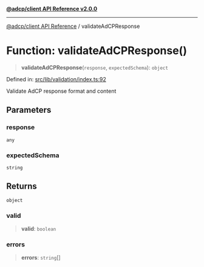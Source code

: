 [**@adcp/client API Reference v2.0.0**](../README.md)

***

[@adcp/client API Reference](../README.md) / validateAdCPResponse

# Function: validateAdCPResponse()

> **validateAdCPResponse**(`response`, `expectedSchema`): `object`

Defined in: [src/lib/validation/index.ts:92](https://github.com/adcontextprotocol/adcp-client/blob/e8953d756e5ce5fafa76c5e8fa2f0316f0da0998/src/lib/validation/index.ts#L92)

Validate AdCP response format and content

## Parameters

### response

`any`

### expectedSchema

`string`

## Returns

`object`

### valid

> **valid**: `boolean`

### errors

> **errors**: `string`[]

